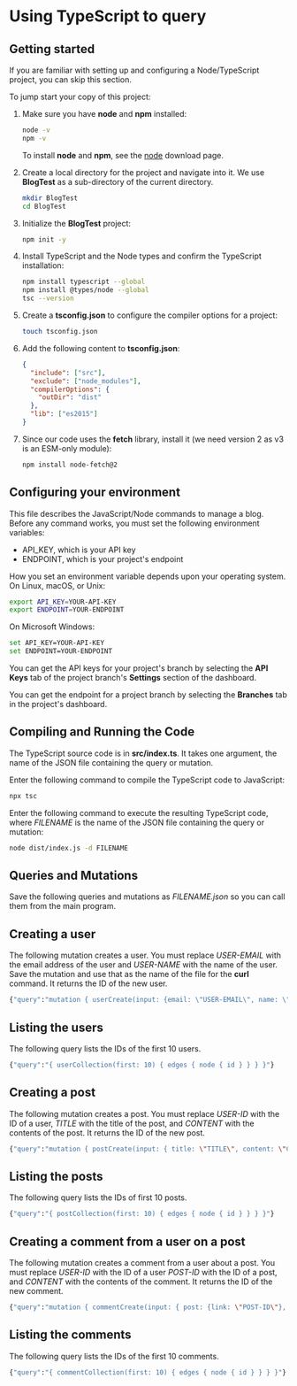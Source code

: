 # Using TypeScript to query

## Getting started

If you are familiar with setting up and configuring a Node/TypeScript project,
you can skip this section.

To jump start your copy of this project:

1. Make sure you have **node** and **npm** installed:

   ```sh
   node -v
   npm -v
   ```

   To install **node** and **npm**, see the [node](https://nodejs.org/en/download/) download page.

2. Create a local directory for the project and navigate into it.
   We use **BlogTest** as a sub-directory of the current directory.

   ```sh
   mkdir BlogTest
   cd BlogTest
   ```

3. Initialize the **BlogTest** project:

   ```sh
   npm init -y
   ```

4. Install TypeScript and the Node types and confirm the TypeScript installation:

   ```sh
   npm install typescript --global
   npm install @types/node --global
   tsc --version
   ```

5. Create a **tsconfig.json** to configure the compiler options for a project:

   ```sh
   touch tsconfig.json
   ```

6. Add the following content to **tsconfig.json**:

   ```json
   {
     "include": ["src"],
     "exclude": ["node_modules"],
     "compilerOptions": {
       "outDir": "dist"
     },
     "lib": ["es2015"]
   }
   ```

7. Since our code uses the **fetch** library,
   install it (we need version 2 as v3 is an ESM-only module):

   ```sh
   npm install node-fetch@2
   ```

## Configuring your environment

This file describes the JavaScript/Node commands to manage a blog.
Before any command works, you must set the following environment variables:

* API_KEY, which is your API key
* ENDPOINT, which is your project's endpoint

How you set an environment variable depends upon your operating system.
On Linux, macOS, or Unix:

```sh
export API_KEY=YOUR-API-KEY
export ENDPOINT=YOUR-ENDPOINT
```

On Microsoft Windows:

```sh
set API_KEY=YOUR-API-KEY
set ENDPOINT=YOUR-ENDPOINT
```

You can get the API keys for your project's branch by selecting the
**API Keys** tab of the project branch's **Settings** section of the dashboard.
  
You can get the endpoint for a project branch by selecting the 
**Branches** tab in the project's dashboard.

## Compiling and Running the Code

The TypeScript source code is in **src/index.ts**.
It takes one argument, 
the name of the JSON file containing the query or mutation.

Enter the following command to compile the TypeScript code to JavaScript:

```sh
npx tsc
```

Enter the following command to execute the resulting TypeScript code,
where *FILENAME* is the name of the JSON file containing the query or mutation:

```sh
node dist/index.js -d FILENAME
```

## Queries and Mutations

Save the following queries and mutations as
*FILENAME.json* so you can call them from the main program.

## Creating a user

The following mutation creates a user.
You must replace *USER-EMAIL* with the email address of the user
and *USER-NAME* with the name of the user.
Save the mutation and use that as the name of the file for the **curl** command.
It returns the ID of the new user.

```graphql
{"query":"mutation { userCreate(input: {email: \"USER-EMAIL\", name: \"USER-NAME\"}) { user { id } } }"}
```

## Listing the users

The following query lists the IDs of the first 10 users.

```graphql
{"query":"{ userCollection(first: 10) { edges { node { id } } } }"}
```

## Creating a post

The following mutation creates a post.
You must replace *USER-ID* with the ID of a user,
*TITLE* with the title of the post,
and *CONTENT* with the contents of the post.
It returns the ID of the new post.

```sh
{"query":"mutation { postCreate(input: { title: \"TITLE\", content: \"CONTENT\", user: {link: \"USER-ID\"} }) { post { id } } }"}
```

## Listing the posts

The following query lists the IDs of first 10 posts.

```sh
{"query":"{ postCollection(first: 10) { edges { node { id } } } }"}
```

## Creating a comment from a user on a post

The following mutation creates a comment from a user about a post.
You must replace *USER-ID* with the ID of a user
*POST-ID* with the ID of a post,
and *CONTENT* with the contents of the comment.
It returns the ID of the new comment.

```sh
{"query":"mutation { commentCreate(input: { post: {link: \"POST-ID\"}, content: \"CONTENT\", user: {link: \"USER-ID\"} }) { comment { id } } }"}
```

## Listing the comments

The following query lists the IDs of the first 10 comments.

```sh
{"query":"{ commentCollection(first: 10) { edges { node { id } } } }"}
```